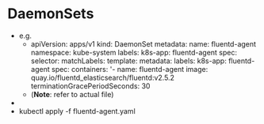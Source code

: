 # DaemonSets
- e.g.
	- apiVersion: apps/v1
	  kind: DaemonSet
	  metadata:
	    name: fluentd-agent
	    namespace: kube-system
	    labels:
	      k8s-app: fluentd-agent
	  spec:
	    selector:
	      matchLabels:
	    template:
	      metadata:
	        labels:
	          k8s-app: fluentd-agent
	      spec:
	        containers:
	        '- name: fluentd-agent
	          image: quay.io/fluentd_elasticsearch/fluentd:v2.5.2
	        terminationGracePeriodSeconds: 30
	- (**Note**: refer to actual file)
-
- kubectl apply -f fluentd-agent.yaml